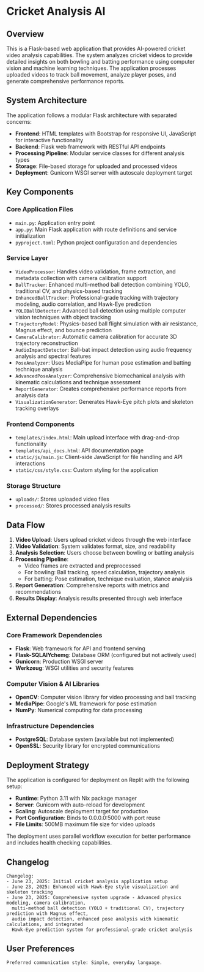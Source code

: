 # Cricket Analysis AI

## Overview

This is a Flask-based web application that provides AI-powered cricket video analysis capabilities. The system analyzes cricket videos to provide detailed insights on both bowling and batting performance using computer vision and machine learning techniques. The application processes uploaded videos to track ball movement, analyze player poses, and generate comprehensive performance reports.

## System Architecture

The application follows a modular Flask architecture with separated concerns:

- **Frontend**: HTML templates with Bootstrap for responsive UI, JavaScript for interactive functionality
- **Backend**: Flask web framework with RESTful API endpoints
- **Processing Pipeline**: Modular service classes for different analysis types
- **Storage**: File-based storage for uploaded and processed videos
- **Deployment**: Gunicorn WSGI server with autoscale deployment target

## Key Components

### Core Application Files
- `main.py`: Application entry point
- `app.py`: Main Flask application with route definitions and service initialization
- `pyproject.toml`: Python project configuration and dependencies

### Service Layer
- `VideoProcessor`: Handles video validation, frame extraction, and metadata collection with camera calibration support
- `BallTracker`: Enhanced multi-method ball detection combining YOLO, traditional CV, and physics-based tracking
- `EnhancedBallTracker`: Professional-grade tracking with trajectory modeling, audio correlation, and Hawk-Eye prediction
- `YOLOBallDetector`: Advanced ball detection using multiple computer vision techniques with object tracking
- `TrajectoryModel`: Physics-based ball flight simulation with air resistance, Magnus effect, and bounce prediction
- `CameraCalibrator`: Automatic camera calibration for accurate 3D trajectory reconstruction
- `AudioImpactDetector`: Ball-bat impact detection using audio frequency analysis and spectral features
- `PoseAnalyzer`: Uses MediaPipe for human pose estimation and batting technique analysis
- `AdvancedPoseAnalyzer`: Comprehensive biomechanical analysis with kinematic calculations and technique assessment
- `ReportGenerator`: Creates comprehensive performance reports from analysis data
- `VisualizationGenerator`: Generates Hawk-Eye pitch plots and skeleton tracking overlays

### Frontend Components
- `templates/index.html`: Main upload interface with drag-and-drop functionality
- `templates/api_docs.html`: API documentation page
- `static/js/main.js`: Client-side JavaScript for file handling and API interactions
- `static/css/style.css`: Custom styling for the application

### Storage Structure
- `uploads/`: Stores uploaded video files
- `processed/`: Stores processed analysis results

## Data Flow

1. **Video Upload**: Users upload cricket videos through the web interface
2. **Video Validation**: System validates format, size, and readability
3. **Analysis Selection**: Users choose between bowling or batting analysis
4. **Processing Pipeline**:
   - Video frames are extracted and preprocessed
   - For bowling: Ball tracking, speed calculation, trajectory analysis
   - For batting: Pose estimation, technique evaluation, stance analysis
5. **Report Generation**: Comprehensive reports with metrics and recommendations
6. **Results Display**: Analysis results presented through web interface

## External Dependencies

### Core Framework Dependencies
- **Flask**: Web framework for API and frontend serving
- **Flask-SQLAlYchemg**: Database ORM (configured but not actively used)
- **Gunicorn**: Production WSGI server
- **Werkzeug**: WSGI utilities and security features

### Computer Vision & AI Libraries
- **OpenCV**: Computer vision library for video processing and ball tracking
- **MediaPipe**: Google's ML framework for pose estimation
- **NumPy**: Numerical computing for data processing

### Infrastructure Dependencies
- **PostgreSQL**: Database system (available but not implemented)
- **OpenSSL**: Security library for encrypted communications

## Deployment Strategy

The application is configured for deployment on Replit with the following setup:

- **Runtime**: Python 3.11 with Nix package manager
- **Server**: Gunicorn with auto-reload for development
- **Scaling**: Autoscale deployment target for production
- **Port Configuration**: Binds to 0.0.0.0:5000 with port reuse
- **File Limits**: 500MB maximum file size for video uploads

The deployment uses parallel workflow execution for better performance and includes health checking capabilities.

## Changelog

```
Changelog:
- June 23, 2025: Initial cricket analysis application setup
- June 23, 2025: Enhanced with Hawk-Eye style visualization and skeleton tracking
- June 23, 2025: Comprehensive system upgrade - Advanced physics modeling, camera calibration, 
  multi-method ball detection (YOLO + traditional CV), trajectory prediction with Magnus effect,
  audio impact detection, enhanced pose analysis with kinematic calculations, and integrated
  Hawk-Eye prediction system for professional-grade cricket analysis
```

## User Preferences

```
Preferred communication style: Simple, everyday language.
```
